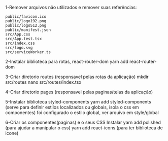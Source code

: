1-Remover arquivos não utilizados e remover suas referências:

    public/favicon.ico
    public/logo192.png
    public/logo512.png
    public/manifest.json
    src/App.css
    src/App.test.tsx
    src/index.css
    src/logo.svg
    src/serviceWorker.ts

2-Instalar biblioteca para rotas, react-router-dom
    yarn add react-router-dom

3-Criar diretorio routes (responsavel pelas rotas da aplicação)
    mkdir src/routes
    nano src/routes/index.tsx
    
4-Criar diretorio pages (responsavel pelas paginas/telas da aplicação)

5-Instalar biblioteca styled-components
    yarn add styled-components
(serve para definir estilos localizados ou globais, isola o css em componentes)
foi configurado o estilo global, ver arquivo em style/global

6-Criar os componentes(paginas) e o seus CSS
Instalar 
    yarn add polished (para ajudar a manipular o css)
    yarn add react-icons (para ter biblioteca de icone)

